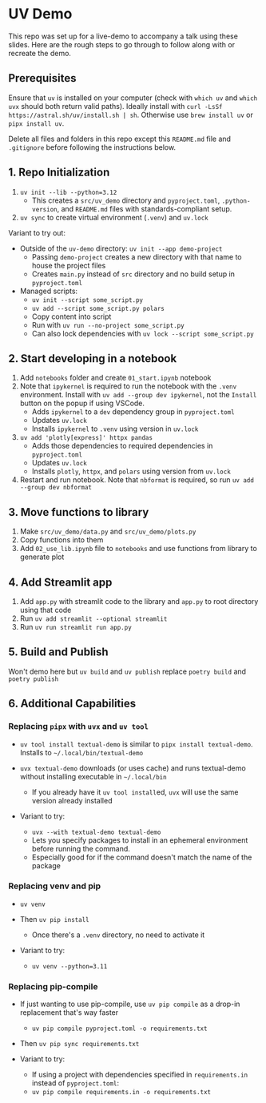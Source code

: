 # UV Demo

This repo was set up for a live-demo to accompany a talk using these slides. Here are the rough steps to go through to follow along with or recreate the demo.

## Prerequisites

Ensure that `uv` is installed on your computer (check with `which uv` and `which uvx` should both return valid paths). Ideally install with `curl -LsSf https://astral.sh/uv/install.sh | sh`. Otherwise use `brew install uv` or `pipx install uv`.

Delete all files and folders in this repo except this `README.md` file and `.gitignore` before following the instructions below.

## 1. Repo Initialization

1. `uv init --lib --python=3.12`
    * This creates a `src/uv_demo` directory and `pyproject.toml`, `.python-version`, and `README.md` files with standards-compliant setup.
2. `uv sync` to create virtual environment (`.venv`) and `uv.lock`

Variant to try out:

* Outside of the `uv-demo` directory: `uv init --app demo-project`
    * Passing `demo-project` creates a new directory with that name to house the project files
    * Creates `main.py` instead of `src` directory and no build setup in `pyproject.toml`
* Managed scripts:
  * `uv init --script some_script.py`
  * `uv add --script some_script.py polars`
  * Copy content into script
  * Run with `uv run --no-project some_script.py`
  * Can also lock dependencies with `uv lock --script some_script.py`

## 2. Start developing in a notebook

1. Add `notebooks` folder and create `01_start.ipynb` notebook
2. Note that `ipykernel` is required to run the notebook with the `.venv` environment. Install with `uv add --group dev ipykernel`, not the `Install` button on the popup if using VSCode.
    * Adds `ipykernel` to a `dev` dependency group in `pyproject.toml`
    * Updates `uv.lock`
    * Installs `ipykernel` to `.venv` using version in `uv.lock`
3. `uv add 'plotly[express]' httpx pandas`
    * Adds those dependencies to required dependencies in `pyproject.toml`
    * Updates `uv.lock`
    * Installs `plotly`, `httpx`, and `polars` using version from `uv.lock`
4. Restart and run notebook. Note that `nbformat` is required, so run `uv add --group dev nbformat`

## 3. Move functions to library

1. Make `src/uv_demo/data.py` and `src/uv_demo/plots.py`
2. Copy functions into them
3. Add `02_use_lib.ipynb` file to `notebooks` and use functions from library to generate plot

## 4. Add Streamlit app

1. Add `app.py` with streamlit code to the library and `app.py` to root directory using that code
3. Run `uv add streamlit --optional streamlit`
4. Run `uv run streamlit run app.py`

## 5. Build and Publish

Won't demo here but `uv build` and `uv publish` replace `poetry build` and `poetry publish`

## 6. Additional Capabilities

### Replacing `pipx` with `uvx` and `uv tool`

- `uv tool install textual-demo` is similar to `pipx install textual-demo`. Installs to `~/.local/bin/textual-demo`
- `uvx textual-demo` downloads (or uses cache) and runs textual-demo without installing executable in `~/.local/bin`
  - If you already have it `uv tool install`ed, `uvx` will use the same version already installed

- Variant to try:
  - `uvx --with textual-demo textual-demo`
  - Lets you specify packages to install in an ephemeral environment before running the command.
  - Especially good for if the command doesn't match the name of the package

### Replacing venv and pip

- `uv venv`
- Then `uv pip install`
  - Once there's a `.venv` directory, no need to activate it

- Variant to try:
  - `uv venv --python=3.11`

### Replacing pip-compile

- If just wanting to use pip-compile, use `uv pip compile` as a drop-in replacement that's way faster
  - `uv pip compile pyproject.toml -o requirements.txt`
- Then `uv pip sync requirements.txt`

- Variant to try:
  - If using a project with dependencies specified in `requirements.in` instead of `pyproject.toml`:
  - `uv pip compile requirements.in -o requirements.txt`  
